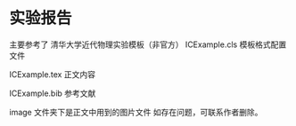 # 实验报告 
主要参考了 清华大学近代物理实验模板（非官方） 
ICExample.cls 模板格式配置文件

ICExample.tex 正文内容

ICExample.bib 参考文献

image 文件夹下是正文中用到的图片文件
如存在问题，可联系作者删除。
